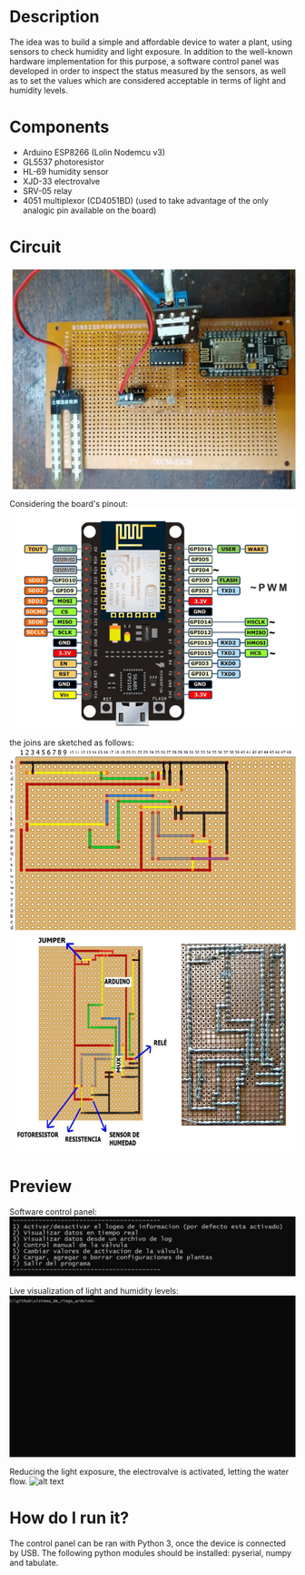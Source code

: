 # Description
The idea was to build a simple and affordable device to water a plant, using sensors to check humidity and light exposure. In addition to the well-known hardware implementation for this purpose, a software control panel was developed in order to inspect the status measured by the sensors, as well as to set the values which are considered acceptable in terms of light and humidity levels. 

# Components
- Arduino ESP8266 (Lolin Nodemcu v3)
- GL5537 photoresistor
- HL-69 humidity sensor
- XJD-33 electrovalve
- SRV-05 relay
- 4051 multiplexor (CD4051BD) (used to take advantage of the only analogic pin available on the board) 

# Circuit
![alt text](media/circuito1.png)

Considering the board's pinout:
![alt text](media/pinout.jpg)

the joins are sketched as follows:
![alt text](media/placa2.png)
![alt text](media/placa1.png)

# Preview
Software control panel:
![alt text](media/menu.png)

Live visualization of light and humidity levels:
![alt text](media/arduino1.gif)

Reducing the light exposure, the electrovalve is activated, letting the water flow.
![alt text](media/arduino2.gif)

# How do I run it?
The control panel can be ran with Python 3, once the device is connected by USB. The following python modules should be installed: pyserial, numpy and tabulate.

